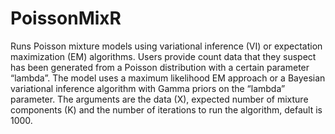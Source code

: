 # PoissonMixR

Runs Poisson mixture models using variational inference (VI) or expectation maximization (EM) algorithms. 
Users provide count data that they suspect has been generated from a Poisson distribution with a certain parameter “lambda”.
The model uses a maximum likelihood EM approach or a Bayesian variational inference algorithm with Gamma priors on the “lambda”
parameter. The arguments are the data (X), expected number of mixture components (K) and the number of iterations to run the 
algorithm, default is 1000.

